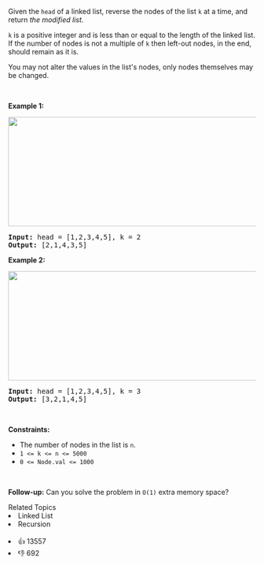 <p>Given the <code>head</code> of a linked list, reverse the nodes of the list <code>k</code> at a time, and return <em>the modified list</em>.</p>

<p><code>k</code> is a positive integer and is less than or equal to the length of the linked list. If the number of nodes is not a multiple of <code>k</code> then left-out nodes, in the end, should remain as it is.</p>

<p>You may not alter the values in the list's nodes, only nodes themselves may be changed.</p>

<p>&nbsp;</p> 
<p><strong class="example">Example 1:</strong></p> 
<img alt="" src="https://assets.leetcode.com/uploads/2020/10/03/reverse_ex1.jpg" style="width: 542px; height: 222px;" /> 
<pre>
<strong>Input:</strong> head = [1,2,3,4,5], k = 2
<strong>Output:</strong> [2,1,4,3,5]
</pre>

<p><strong class="example">Example 2:</strong></p> 
<img alt="" src="https://assets.leetcode.com/uploads/2020/10/03/reverse_ex2.jpg" style="width: 542px; height: 222px;" /> 
<pre>
<strong>Input:</strong> head = [1,2,3,4,5], k = 3
<strong>Output:</strong> [3,2,1,4,5]
</pre>

<p>&nbsp;</p> 
<p><strong>Constraints:</strong></p>

<ul> 
 <li>The number of nodes in the list is <code>n</code>.</li> 
 <li><code>1 &lt;= k &lt;= n &lt;= 5000</code></li> 
 <li><code>0 &lt;= Node.val &lt;= 1000</code></li> 
</ul>

<p>&nbsp;</p> 
<p><strong>Follow-up:</strong> Can you solve the problem in <code>O(1)</code> extra memory space?</p>

<div><div>Related Topics</div><div><li>Linked List</li><li>Recursion</li></div></div><br><div><li>👍 13557</li><li>👎 692</li></div>